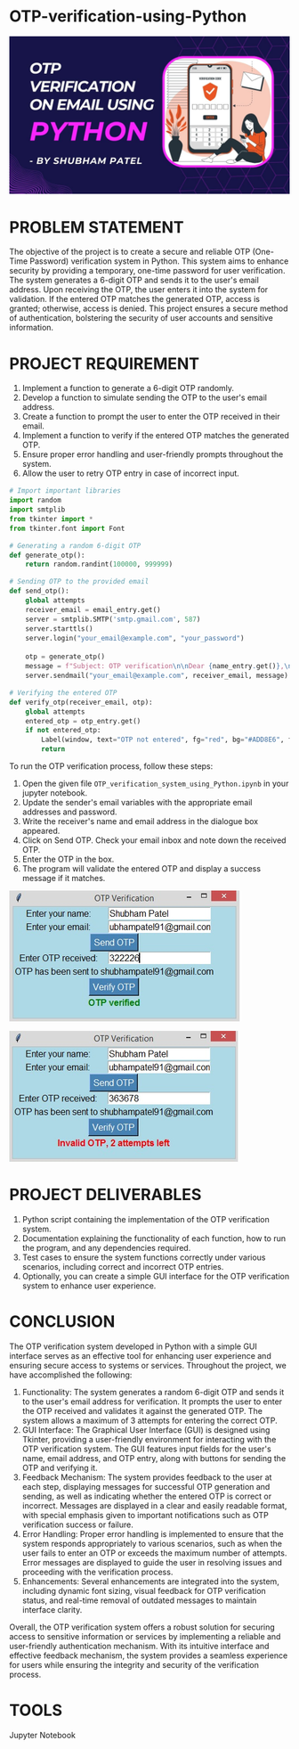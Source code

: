 # OTP-verification-using-Python


![image](https://github.com/patelshubham91/OTP-verification-using-Python/blob/main/Project%20Image.jpg)

# PROBLEM STATEMENT
The objective of the project is to create a secure and reliable OTP (One-Time Password) verification system in Python. This system aims to enhance security by providing a temporary, one-time password for user verification. The system generates a 6-digit OTP and sends it to the user's email address. Upon receiving the OTP, the user enters it into the system for validation. If the entered OTP matches the generated OTP, access is granted; otherwise, access is denied. This project ensures a secure method of authentication, bolstering the security of user accounts and sensitive information.

# PROJECT REQUIREMENT
1. Implement a function to generate a 6-digit OTP randomly.
2. Develop a function to simulate sending the OTP to the user's email address.
3. Create a function to prompt the user to enter the OTP received in their email.
4. Implement a function to verify if the entered OTP matches the generated OTP.
5. Ensure proper error handling and user-friendly prompts throughout the system.
6. Allow the user to retry OTP entry in case of incorrect input.

```python
# Import important libraries
import random
import smtplib
from tkinter import *
from tkinter.font import Font
```

```python
# Generating a random 6-digit OTP
def generate_otp():
    return random.randint(100000, 999999)
```

```python
# Sending OTP to the provided email
def send_otp():
    global attempts
    receiver_email = email_entry.get()
    server = smtplib.SMTP('smtp.gmail.com', 587)
    server.starttls()
    server.login("your_email@example.com", "your_password")
    
    otp = generate_otp()
    message = f"Subject: OTP verification\n\nDear {name_entry.get()},\n\nYour OTP is {otp}."
    server.sendmail("your_email@example.com", receiver_email, message)
```

```python
# Verifying the entered OTP
def verify_otp(receiver_email, otp):
    global attempts
    entered_otp = otp_entry.get()
    if not entered_otp:
        Label(window, text="OTP not entered", fg="red", bg="#ADD8E6", font=("Arial", 12)).grid(row=7, column=0, columnspan=2)
        return
```
To run the OTP verification process, follow these steps:
1. Open the given file  ``` OTP_verification_system_using_Python.ipynb ``` in your jupyter notebook.   
2. Update the sender's email variables with the appropriate email addresses and password.
3. Write the receiver's name and email address in the dialogue box appeared.
4. Click on Send OTP. Check your email inbox and note down the received OTP.
5. Enter the OTP in the box.
6. The program will validate the entered OTP and display a success message if it matches.

![image](https://github.com/patelshubham91/OTP-verification-using-Python/blob/main/Correct%20OTP.jpg)

![image](https://github.com/patelshubham91/OTP-verification-using-Python/blob/main/Incorrect%20OTP.jpg)

# PROJECT DELIVERABLES
1. Python script containing the implementation of the OTP verification system.
2. Documentation explaining the functionality of each function, how to run the program, and any dependencies required.
3. Test cases to ensure the system functions correctly under various scenarios, including correct and incorrect OTP entries.
4. Optionally, you can create a simple GUI interface for the OTP verification system to enhance user experience.

# CONCLUSION
The OTP verification system developed in Python with a simple GUI interface serves as an effective tool for enhancing user experience and ensuring secure access to systems or services. Throughout the project, we have accomplished the following:
1. Functionality: The system generates a random 6-digit OTP and sends it to the user's email address for verification. It prompts the user to enter the OTP received and validates it against the generated OTP. The system allows a maximum of 3 attempts for entering the correct OTP.
2. GUI Interface: The Graphical User Interface (GUI) is designed using Tkinter, providing a user-friendly environment for interacting with the OTP verification system. The GUI features input fields for the user's name, email address, and OTP entry, along with buttons for sending the OTP and verifying it.
3. Feedback Mechanism: The system provides feedback to the user at each step, displaying messages for successful OTP generation and sending, as well as indicating whether the entered OTP is correct or incorrect. Messages are displayed in a clear and easily readable format, with special emphasis given to important notifications such as OTP verification success or failure.
4. Error Handling: Proper error handling is implemented to ensure that the system responds appropriately to various scenarios, such as when the user fails to enter an OTP or exceeds the maximum number of attempts. Error messages are displayed to guide the user in resolving issues and proceeding with the verification process.
5. Enhancements: Several enhancements are integrated into the system, including dynamic font sizing, visual feedback for OTP verification status, and real-time removal of outdated messages to maintain interface clarity.

Overall, the OTP verification system offers a robust solution for securing access to sensitive information or services by implementing a reliable and user-friendly authentication mechanism. With its intuitive interface and effective feedback mechanism, the system provides a seamless experience for users while ensuring the integrity and security of the verification process.

# TOOLS
Jupyter Notebook
